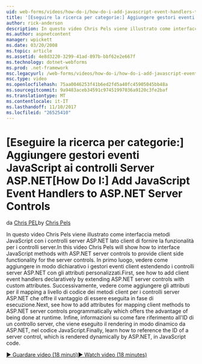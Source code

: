 ```yaml
---
uid: web-forms/videos/how-do-i/how-do-i-add-javascript-event-handlers-to-aspnet-server-controls
title: '[Eseguire la ricerca per categorie:] Aggiungere gestori eventi JavaScript ai controlli Server ASP.NET | Documenti Microsoft'
author: rick-anderson
description: In questo video Chris Pels viene illustrato come interfaccia metodi JavaScript con i controlli server ASP.NET lato client di fornire funzionalità di server Contr....
ms.author: aspnetcontent
manager: wpickett
ms.date: 03/20/2008
ms.topic: article
ms.assetid: 4e8d3220-3299-41ad-897b-bbf62e2e667f
ms.technology: dotnet-webforms
ms.prod: .net-framework
msc.legacyurl: /web-forms/videos/how-do-i/how-do-i-add-javascript-event-handlers-to-aspnet-server-controls
msc.type: video
ms.openlocfilehash: 75aa0046253f41b6ed2fd5a40fc45905045bb48a
ms.sourcegitcommit: 9a9483aceb34591c97451997036a9120c3fe2baf
ms.translationtype: MT
ms.contentlocale: it-IT
ms.lasthandoff: 11/10/2017
ms.locfileid: "26525410"
---
```

<a name="how-do-i-add-javascript-event-handlers-to-aspnet-server-controls"></a><span data-ttu-id="be290-103">[Eseguire la ricerca per categorie:] Aggiungere gestori eventi JavaScript ai controlli Server ASP.NET</span><span class="sxs-lookup"><span data-stu-id="be290-103">[How Do I:] Add JavaScript Event Handlers to ASP.NET Server Controls</span></span>
====================
<span data-ttu-id="be290-104">da [Chris PEL](https://twitter.com/chrispels)</span><span class="sxs-lookup"><span data-stu-id="be290-104">by [Chris Pels](https://twitter.com/chrispels)</span></span>

<span data-ttu-id="be290-105">In questo video Chris Pels viene illustrato come interfaccia metodi JavaScript con i controlli server ASP.NET lato client di fornire la funzionalità per i controlli server.</span><span class="sxs-lookup"><span data-stu-id="be290-105">In this video Chris Pels will show how to interface JavaScript methods with ASP.NET server controls to provide client side functionality for the server controls.</span></span> <span data-ttu-id="be290-106">In primo luogo, vedere come aggiungere in modo dichiarativo i gestori eventi client estendendo i controlli server ASP.NET con gli attributi personalizzati.</span><span class="sxs-lookup"><span data-stu-id="be290-106">First, see how to add client event handlers declaratively by extending ASP.NET server controls with custom attributes.</span></span> <span data-ttu-id="be290-107">Successivamente, vedere come aggiungere gli attributi per il mapping a livello di codice dei metodi client per i controlli server ASP.NET che offre il vantaggio di essere eseguita in fase di esecuzione.</span><span class="sxs-lookup"><span data-stu-id="be290-107">Next, see how to add attributes for mapping client methods to ASP.NET server controls programmatically which offers the advantage of being done at runtime.</span></span> <span data-ttu-id="be290-108">Infine, informazioni su come fare riferimento all'ID di un controllo server, che viene eseguito il rendering in modo dinamico da ASP.NET, nel codice JavaScript.</span><span class="sxs-lookup"><span data-stu-id="be290-108">Finally, learn how to reference the ID of a server control, which is rendered dynamically by ASP.NET, in JavaScript code.</span></span>

[<span data-ttu-id="be290-109">&#9654; Guardare video (18 minuti)</span><span class="sxs-lookup"><span data-stu-id="be290-109">&#9654; Watch video (18 minutes)</span></span>](https://channel9.msdn.com/Blogs/ASP-NET-Site-Videos/how-do-i-add-javascript-event-handlers-to-aspnet-server-controls)
